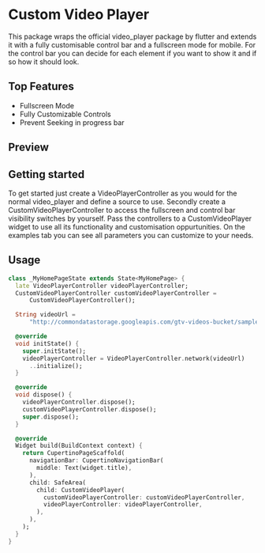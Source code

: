 # Custom Video Player

This package wraps the official video_player package by flutter and extends it with a fully customisable control bar and a fullscreen mode for mobile. For the control bar you can decide for each element if you want to show it and if so how it should look. 

## Top Features

* Fullscreen Mode
* Fully Customizable Controls
* Prevent Seeking in progress bar

## Preview


## Getting started

To get started just create a VideoPlayerController as you would for the normal video_player and define a source to use. Secondly create a CustomVideoPlayerController to access the fullscreen and control bar visibility switches by yourself. Pass the controllers to a CustomVideoPlayer widget to use all its functionality and customisation oppurtunities. On the examples tab you can see all parameters you can customize to your needs.

## Usage

```dart
class _MyHomePageState extends State<MyHomePage> {
  late VideoPlayerController videoPlayerController;
  CustomVideoPlayerController customVideoPlayerController =
      CustomVideoPlayerController();

  String videoUrl =
      "http://commondatastorage.googleapis.com/gtv-videos-bucket/sample/BigBuckBunny.mp4";

  @override
  void initState() {
    super.initState();
    videoPlayerController = VideoPlayerController.network(videoUrl)
      ..initialize();
  }

  @override
  void dispose() {
    videoPlayerController.dispose();
    customVideoPlayerController.dispose();
    super.dispose();
  }

  @override
  Widget build(BuildContext context) {
    return CupertinoPageScaffold(
      navigationBar: CupertinoNavigationBar(
        middle: Text(widget.title),
      ),
      child: SafeArea(
        child: CustomVideoPlayer(
          customVideoPlayerController: customVideoPlayerController,
          videoPlayerController: videoPlayerController,
        ),
      ),
    );
  }
}
```

